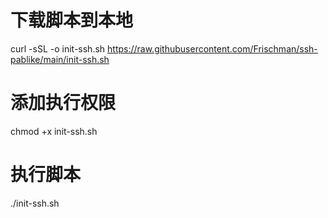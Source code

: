 # 下载脚本到本地
curl -sSL -o init-ssh.sh https://raw.githubusercontent.com/Frischman/ssh-pablike/main/init-ssh.sh

# 添加执行权限
chmod +x init-ssh.sh

# 执行脚本
./init-ssh.sh
